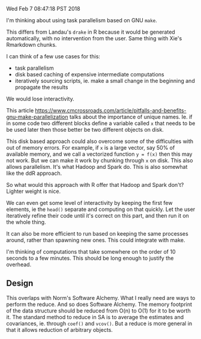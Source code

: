 Wed Feb  7 08:47:18 PST 2018

I'm thinking about using task parallelism based on GNU `make`.

This differs from Landau's `drake` in R because it would be generated
automatically, with no intervention from the user. Same thing with Xie's
Rmarkdown chunks.

I can think of a few use cases for this:

- task parallelism
- disk based caching of expensive intermediate computations
- iteratively sourcing scripts, ie. make a small change in the beginning
  and propagate the results

We would lose interactivity.

This article
https://www.cmcrossroads.com/article/pitfalls-and-benefits-gnu-make-parallelization
talks about the importance of unique names. Ie. if in some code two
different blocks define a variable called `x` that needs to be be used
later then those better be two different objects on disk.

This disk based approach could also overcome some of the difficulties with
out of memory errors. For example, if `x` is a large vector, say 50% of
available memory, and we call a vectorized function `y = f(x)` then this
may not work. But we can make it work by chunking through `x` on disk. This
also allows parallelism. It's what Hadoop and Spark do. This is also somewhat
like the ddR approach.

So what would this approach with R offer that Hadoop and Spark don't?
Lighter weight is nice.

We can even get some level of interactivity by keeping the first few
elements, ie the `head()` separate and computing on that quickly. Let the
user iteratively refine their code until it's correct on this part, and
then run it on the whole thing.

It can also be more efficient to run based on keeping the same processes
around, rather than spawning new ones. This could integrate with make.

I'm thinking of computations that take somewhere on the order of 10 seconds
to a few minutes. This should be long enough to justify the overhead.

## Design

This overlaps with Norm's Software Alchemy. What I really need are ways to
perform the reduce. And so does Software Alchemy. The memory footprint of
the data structure should be reduced from O(n) to O(1) for it to be worth
it. The standard method to reduce in SA is to average the estimates and
covariances, ie.  through `coef()` and `vcov()`. But a reduce is more general
in that it allows reduction of arbitrary objects.

